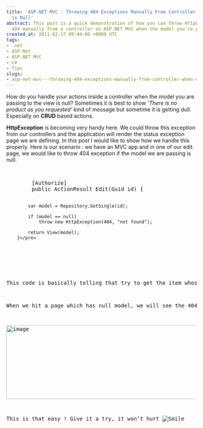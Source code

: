 ```yaml
---
title: 'ASP.NET MVC : Throwing 404 Exceptions Manually From Controller When Model
  is Null'
abstract: This post is a quick demonstration of how you can throw HttpException of
  404 manually from a controller on ASP.NET MVC when the model you're passing is null
created_at: 2011-02-17 09:44:00 +0000 UTC
tags:
- .net
- ASP.Net
- ASP.NET MVC
- C#
- Tips
slugs:
- asp-net-mvc---throwing-404-exceptions-manually-from-controller-when-model-is-null
---
```


<p>How do you handle your actions inside a controller when the model you are passing to the view is null? Sometimes it is best to show <em>&lsquo;There is no product as you requested&rsquo;</em> kind of message but sometime it is getting dull. Especially on <strong>CRUD </strong>based actions.</p>
<p><strong>HttpException</strong> is becoming very handy here. We could throw this exception from our controllers and the application will render the status exception page we are defining. In this post I would like to show how we handle this properly. Here is our scenario : we have an MVC app and in one of our edit page, we would like to throw 404 exception if the model we are passing is null.</p>
<p>&nbsp;</p>
<pre class="brush: c-sharp; toolbar: false; highlight: [7]">        [Authorize]
        public ActionResult Edit(Guid id) {

            var model = Repository.GetSingle(id);

            if (model == null)
                throw new HttpException(404, "not found");

            return View(model);
        }</pre>
<p>&nbsp;</p>
<p>This code is basically telling that try to get the item whose ID is <strong><em>id </em></strong>and check if it is null. If it is null, throw HttpException whose status code is 404. If not, return the View along with passing <strong><em>model </em></strong>into view page.</p>
<p>When we hit a page which has null model, we will see the 404 page as expected;</p>
<p><a href="http://tugberkugurlu.com/content/images/uploadedbyauthors/wlw/097842e5fed6_BBB6/image.png" target="_blank"><img style="background-image: none; padding-left: 0px; padding-right: 0px; display: inline; padding-top: 0px; border: 0px initial initial;" title="image" alt="image" src="http://tugberkugurlu.com/content/images/uploadedbyauthors/wlw/097842e5fed6_BBB6/image_thumb.png" width="644" height="195" /></a></p>
<p>This is that easy ! Give it a try, it won&rsquo;t hurt <img style="border-style: none;" alt="Smile" src="http://tugberkugurlu.com/content/images/uploadedbyauthors/wlw/097842e5fed6_BBB6/wlEmoticon-smile.png" /></p>